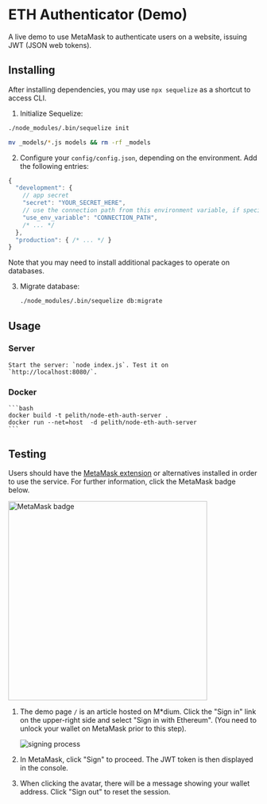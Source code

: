 # ETH Authenticator (Demo)

A live demo to use MetaMask to authenticate users on a website, issuing JWT (JSON web tokens).

## Installing

After installing dependencies, you may use `npx sequelize` as a shortcut to access CLI.

1. Initialize Sequelize: 
  ```bash
  ./node_modules/.bin/sequelize init

  mv _models/*.js models && rm -rf _models
  ```

2. Configure your `config/config.json`, depending on the environment. Add the following entries:

  ```js
  {
    "development": {
      // app secret
      "secret": "YOUR_SECRET_HERE",
      // use the connection path from this environment variable, if specified
      "use_env_variable": "CONNECTION_PATH",
      /* ... */
    },
    "production": { /* ... */ }
  }
  ```

   Note that you may need to install additional packages to operate on databases.

3. Migrate database:
    ```bash
    ./node_modules/.bin/sequelize db:migrate
    ```

## Usage
  ### Server
    Start the server: `node index.js`. Test it on `http://localhost:8080/`.

  ### Docker
    ```bash
    docker build -t pelith/node-eth-auth-server .
    docker run --net=host  -d pelith/node-eth-auth-server
    ```

## Testing

Users should have the [MetaMask extension](https://github.com/MetaMask/metamask-extension) or alternatives installed in order to use the service. For further information, click the MetaMask badge below.

[<img alt="MetaMask badge" src="https://github.com/MetaMask/faq/blob/master/images/download-metamask.png" width="400">](https://metamask.io)

1. The demo page `/` is an article hosted on M\*dium. Click the "Sign in" link on the upper-right side and select "Sign in with Ethereum". (You need to unlock your wallet on MetaMask prior to this step).

   ![signing process](https://user-images.githubusercontent.com/5269414/43250814-cbdc2832-90f0-11e8-8a75-71565fbb9e3d.png)

2. In MetaMask, click "Sign" to proceed. The JWT token is then displayed in the console.
3. When clicking the avatar, there will be a message showing your wallet address. Click "Sign out" to reset the session.